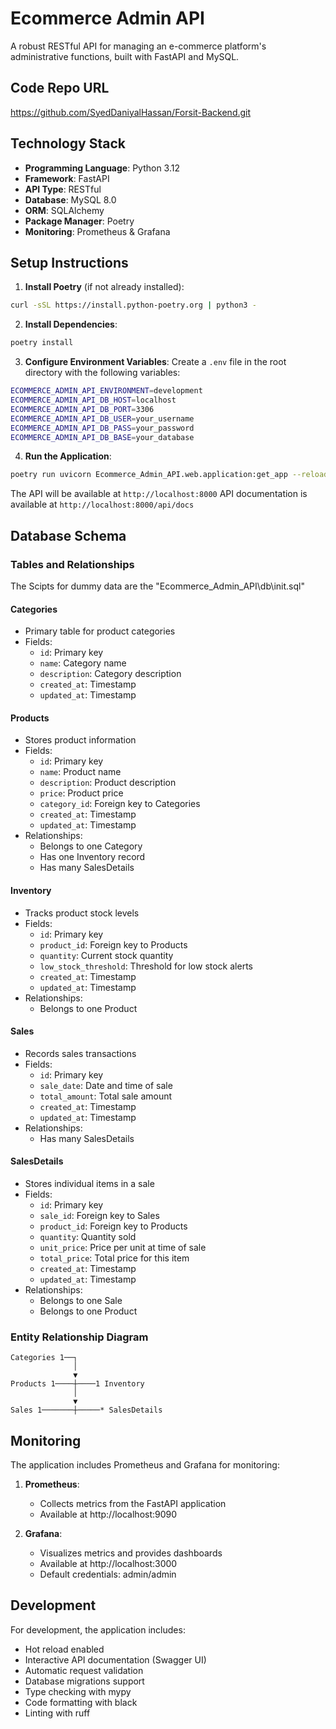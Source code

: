 # Ecommerce Admin API

A robust RESTful API for managing an e-commerce platform's administrative functions, built with FastAPI and MySQL.

## Code Repo URL 
https://github.com/SyedDaniyalHassan/Forsit-Backend.git

## Technology Stack

- **Programming Language**: Python 3.12
- **Framework**: FastAPI
- **API Type**: RESTful
- **Database**: MySQL 8.0
- **ORM**: SQLAlchemy
- **Package Manager**: Poetry
- **Monitoring**: Prometheus & Grafana

## Setup Instructions

1. **Install Poetry** (if not already installed):
```bash
curl -sSL https://install.python-poetry.org | python3 -
```

2. **Install Dependencies**:
```bash
poetry install
```

3. **Configure Environment Variables**:
Create a `.env` file in the root directory with the following variables:
```bash
ECOMMERCE_ADMIN_API_ENVIRONMENT=development
ECOMMERCE_ADMIN_API_DB_HOST=localhost
ECOMMERCE_ADMIN_API_DB_PORT=3306
ECOMMERCE_ADMIN_API_DB_USER=your_username
ECOMMERCE_ADMIN_API_DB_PASS=your_password
ECOMMERCE_ADMIN_API_DB_BASE=your_database
```

4. **Run the Application**:
```bash
poetry run uvicorn Ecommerce_Admin_API.web.application:get_app --reload
```

The API will be available at `http://localhost:8000`
API documentation is available at `http://localhost:8000/api/docs`


## Database Schema

### Tables and Relationships

The Scipts for dummy data are the "Ecommerce_Admin_API\db\init.sql"

#### Categories
- Primary table for product categories
- Fields:
  - `id`: Primary key
  - `name`: Category name
  - `description`: Category description
  - `created_at`: Timestamp
  - `updated_at`: Timestamp

#### Products
- Stores product information
- Fields:
  - `id`: Primary key
  - `name`: Product name
  - `description`: Product description
  - `price`: Product price
  - `category_id`: Foreign key to Categories
  - `created_at`: Timestamp
  - `updated_at`: Timestamp
- Relationships:
  - Belongs to one Category
  - Has one Inventory record
  - Has many SalesDetails

#### Inventory
- Tracks product stock levels
- Fields:
  - `id`: Primary key
  - `product_id`: Foreign key to Products
  - `quantity`: Current stock quantity
  - `low_stock_threshold`: Threshold for low stock alerts
  - `created_at`: Timestamp
  - `updated_at`: Timestamp
- Relationships:
  - Belongs to one Product

#### Sales
- Records sales transactions
- Fields:
  - `id`: Primary key
  - `sale_date`: Date and time of sale
  - `total_amount`: Total sale amount
  - `created_at`: Timestamp
  - `updated_at`: Timestamp
- Relationships:
  - Has many SalesDetails

#### SalesDetails
- Stores individual items in a sale
- Fields:
  - `id`: Primary key
  - `sale_id`: Foreign key to Sales
  - `product_id`: Foreign key to Products
  - `quantity`: Quantity sold
  - `unit_price`: Price per unit at time of sale
  - `total_price`: Total price for this item
  - `created_at`: Timestamp
  - `updated_at`: Timestamp
- Relationships:
  - Belongs to one Sale
  - Belongs to one Product

### Entity Relationship Diagram
```
Categories 1──┐
              │
              ▼
Products 1────┼────1 Inventory
              │
              ▼
Sales 1───────┼─────* SalesDetails
```

## Monitoring

The application includes Prometheus and Grafana for monitoring:

1. **Prometheus**:
   - Collects metrics from the FastAPI application
   - Available at http://localhost:9090

2. **Grafana**:
   - Visualizes metrics and provides dashboards
   - Available at http://localhost:3000
   - Default credentials: admin/admin

## Development

For development, the application includes:
- Hot reload enabled
- Interactive API documentation (Swagger UI)
- Automatic request validation
- Database migrations support
- Type checking with mypy
- Code formatting with black
- Linting with ruff
